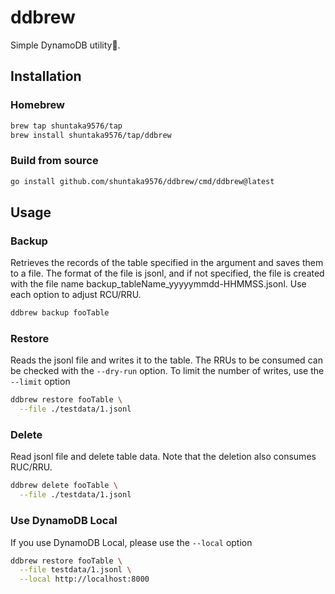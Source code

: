 # ddbrew

Simple DynamoDB utility🍺.

## Installation

### Homebrew

```bash
brew tap shuntaka9576/tap
brew install shuntaka9576/tap/ddbrew
```

### Build from source

```bash
go install github.com/shuntaka9576/ddbrew/cmd/ddbrew@latest
```

## Usage

### Backup
Retrieves the records of the table specified in the argument and saves them to a file. The format of the file is jsonl, and if not specified, the file is created with the file name backup_tableName_yyyyymmdd-HHMMSS.jsonl. Use each option to adjust RCU/RRU.

```bash
ddbrew backup fooTable
```

### Restore
Reads the jsonl file and writes it to the table. The RRUs to be consumed can be checked with the `--dry-run` option. To limit the number of writes, use the `--limit` option

```bash
ddbrew restore fooTable \
  --file ./testdata/1.jsonl
```

### Delete
Read jsonl file and delete table data. Note that the deletion also consumes RUC/RRU.

```bash
ddbrew delete fooTable \
  --file ./testdata/1.jsonl
```

### Use DynamoDB Local

If you use DynamoDB Local, please use the `--local` option
```bash
ddbrew restore fooTable \
  --file testdata/1.jsonl \
  --local http://localhost:8000
```

